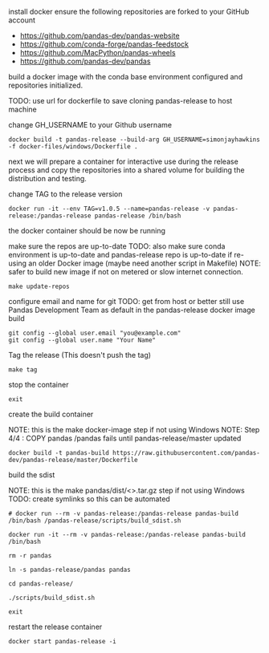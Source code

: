 

install docker
ensure the following repositories are forked to your GitHub account
  - https://github.com/pandas-dev/pandas-website
  - https://github.com/conda-forge/pandas-feedstock
  - https://github.com/MacPython/pandas-wheels
  - https://github.com/pandas-dev/pandas   


build a docker image with the conda base environment configured and repositories initialized.

TODO: use url for dockerfile to save cloning pandas-release to host machine

change GH_USERNAME to your Github username

```
docker build -t pandas-release --build-arg GH_USERNAME=simonjayhawkins -f docker-files/windows/Dockerfile .
```

next we will prepare a container for interactive use during the release process and copy the repositories
into a shared volume for building the distribution and testing.

change TAG to the release version

```
docker run -it --env TAG=v1.0.5 --name=pandas-release -v pandas-release:/pandas-release pandas-release /bin/bash
```

the docker container should be now be running

make sure the repos are up-to-date
TODO: also make sure conda environment is up-to-date and pandas-release repo is up-to-date if
re-using an older Docker image (maybe need another script in Makefile)
NOTE: safer to build new image if not on metered or slow internet connection.

```
make update-repos
```

configure email and name for git 
TODO: get from host or better still use Pandas Development Team as default in the pandas-release docker image build

```
git config --global user.email "you@example.com"
git config --global user.name "Your Name"
```

Tag the release (This doesn't push the tag)
```
make tag
```

stop the container
```
exit
```

create the build container

NOTE: this is the make docker-image step if not using Windows
NOTE: Step 4/4 : COPY pandas /pandas fails until pandas-release/master updated

```
docker build -t pandas-build https://raw.githubusercontent.com/pandas-dev/pandas-release/master/Dockerfile
```

build the sdist

NOTE: this is the make pandas/dist/<>.tar.gz step if not using Windows
TODO: create symlinks so this can be automated

```
# docker run --rm -v pandas-release:/pandas-release pandas-build /bin/bash /pandas-release/scripts/build_sdist.sh

docker run -it --rm -v pandas-release:/pandas-release pandas-build /bin/bash

rm -r pandas

ln -s pandas-release/pandas pandas

cd pandas-release/

./scripts/build_sdist.sh

exit
```

restart the release container

```
docker start pandas-release -i
```
